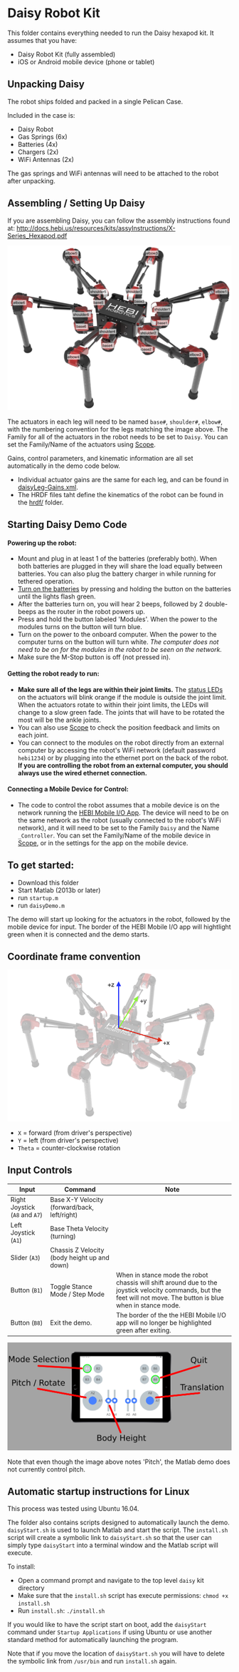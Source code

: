 # Daisy Robot Kit

This folder contains everything needed to run the Daisy hexapod kit.  It assumes that you have:
* Daisy Robot Kit (fully assembled)
* iOS or Android mobile device (phone or tablet)

## Unpacking Daisy
The robot ships folded and packed in a single Pelican Case.  

Included in the case is:
- Daisy Robot
- Gas Springs (6x)
- Batteries (4x)
- Chargers (2x)
- WiFi Antennas (2x)

The gas springs and WiFi antennas will need to be attached to the robot after unpacking.  


## Assembling / Setting Up Daisy
If you are assembling Daisy, you can follow the assembly instructions found at:
http://docs.hebi.us/resources/kits/assyInstructions/X-Series_Hexapod.pdf

![Daisy Module Names](images/daisy_labeled.png)

The actuators in each leg will need to be named `base#`, `shoulder#`, `elbow#`, with the numbering convention for the legs matching the image above.  The Family for all of the actuators in the robot needs to be set to `Daisy`.   You can set the Family/Name of the actuators using [Scope](http://docs.hebi.us/tools.html#scope-gui).

Gains, control parameters, and kinematic information are all set automatically in the demo code below.  
- Individual actuator gains are the same for each leg, and can be found in [daisyLeg-Gains.xml](gains/daisyLeg-Gains.xml).
- The HRDF files taht define the kinematics of the robot can be found in the [hrdf/](hrdf/) folder.


## Starting Daisy Demo Code

#### Powering up the robot:
- Mount and plug in at least 1 of the batteries (preferably both).  When both batteries are plugged in they will share the load equally between batteries.  You can also plug the battery charger in while running for tethered operation.
- [Turn on the batteries](https://www.ebikes.ca/product-info/ligo-batteries.html) by pressing and holding the button on the batteries until the lights flash green.
- After the batteries turn on, you will hear 2 beeps, followed by 2 double-beeps as the router in the robot powers up.
- Press and hold the button labeled 'Modules'.  When the power to the modules turns on the button will turn blue.
- Turn on the power to the onboard computer.  When the power to the computer turns on the button will turn white.  *The computer does not need to be on for the modules in the robot to be seen on the network.*
- Make sure the M-Stop button is off (not pressed in).

#### Getting the robot ready to run:
- **Make sure all of the legs are within their joint limits.** The [status LEDs](http://docs.hebi.us/core_concepts.html#led-status-codes) on the actuators will blink orange if the module is outside the joint limit.  When the actuators rotate to within their joint limits, the LEDs will change to a slow green fade.  The joints that will have to be rotated the most will be the ankle joints.  
- You can also use [Scope](http://docs.hebi.us/tools.html#scope-gui) to check the position feedback and limits on each joint.
- You can connect to the modules on the robot directly from an external computer by accessing the robot's WiFi network (default password `hebi1234`) or by plugging into the ethernet port on the back of the robot.  **If you are controlling the robot from an external computer, you should always use the wired ethernet connection.**

#### Connecting a Mobile Device for Control:
- The code to control the robot assumes that a mobile device is on the network running the [HEBI Mobile I/O App](http://docs.hebi.us/tools.html#mobile-io).  The device will need to be on the same network as the robot (usually connected to the robot's WiFi network), and it will need to be set to the Family `Daisy` and the Name `_Controller`.  You can set the Family/Name of the mobile device in [Scope](http://docs.hebi.us/tools.html#scope-gui), or in the settings for the app on the mobile device.


## To get started:
* Download this folder
* Start Matlab (2013b or later)
* run `startup.m`
* run `daisyDemo.m`

The demo will start up looking for the actuators in the robot, followed by the mobile device for input.  The border of the HEBI Mobile I/O app will hightlight green when it is connected and the demo starts.


## Coordinate frame convention

![Coordinate Convention](images/daisy_coordinates_small.png)

* `X` = forward (from driver's perspective)
* `Y` = left (from driver's perspective)
* `Theta` = counter-clockwise rotation


## Input Controls

| Input      | Command   | Note  |
| ----------------- | ----------------- | ----------- |
| Right Joystick (`A8` and `A7`)  | Base X-Y Velocity (forward/back, left/right) |  |
| Left Joystick (`A1`) | Base Theta Velocity (turning) |  |
| Slider (`A3`) | Chassis Z Velocity (body height up and down) |  | 
| Button (`B1`) | Toggle Stance Mode / Step Mode | When in stance mode the robot chassis will shift around due to the joystick velocity commands, but the feet will not move.  The button is blue when in stance mode. |
| Button (`B8`) | Exit the demo. | The border of the the HEBI Mobile I/O app will no longer be highlighted green after exiting. |

![Controller Image](images/controller.png)

Note that even though the image above notes 'Pitch', the Matlab demo does not currently control pitch.


## Automatic startup instructions for Linux

This process was tested using Ubuntu 16.04.

The folder also contains scripts designed to automatically launch the demo. `daisyStart.sh` is used to launch Matlab and start the script.  The `install.sh` script will create a symbolic link to `daisyStart.sh` so that the user can simply type `daisyStart` into a terminal window and the Matlab script will execute.

To install:
* Open a command prompt and navigate to the top level `daisy` kit directory
* Make sure that the `install.sh` script has execute permissions: `chmod +x install.sh`
* Run `install.sh`: `./install.sh`

If you would like to have the script start on boot, add the `daisyStart` command under `Startup Applications` if using Ubuntu or use another standard method for automatically launching the program.

Note that if you move the location of `daisyStart.sh` you will have to delete the symbolic link from `/usr/bin` and run `install.sh` again.

